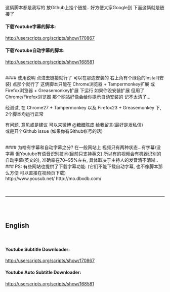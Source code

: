 这俩脚本都是我写的 放Github上挂个链接.. 好方便大家Google到 下面这俩就是链接了 
<br>

#### 下载Youtube字幕的脚本:
http://userscripts.org/scripts/show/170867  

#### 下载Youtube自动字幕的脚本:
http://userscripts.org/scripts/show/168581  


<br>
#### 使用说明
点进去链接就行了 可以在那边安装的  右上角有个绿色的Install(安装)  点那个就行了 
这俩脚本只能在 Chrome浏览器 + Tampermonkey扩展 或 Firefox浏览器 + Greasemonkey扩展 下运行  
如果你没安装扩展 但用了Chrome/Firefox浏览器 那个网站好像会给你提示自动安装的  记不太清了...  

经测试, 在 Chrome27 + Tampermonkey 以及 Firefox23 + Greasemonkey 下, 2个脚本均运行正常  

有问题, 意见或是建议 可以来微博 [@糖醋陈皮](http://www.weibo.com/u/2004104451?wvr=5&) 给我留言(最好是发私信)  
或是开个Github issue (如果你有Github帐号的话)  



<br>
#### 为啥有字幕和自动字幕之分?  
在一般网站上 视频只有两种状态...有字幕/没字幕  
但Youtube有语音识别技术(目前只支持英文)  
所以有的视频会有机器识别的自动字幕(英文的), 准确率在70~95%左右, 具体取决于主持人的发音清不清晰..  




<br>
### PS: 有些网站也提供了下载字幕功能:
(它们不能下载自动字幕, 也不像脚本那么方便 可以直接在视频页下载) <br>
http://www.yousub.net/  
http://mo.dbxdb.com/  
<br>





<br>
<br>

---

<br>
<br>






## English
<br>

#### Youtube Subtitle Downloader:
http://userscripts.org/scripts/show/170867  


#### Youtube Auto Subtitle Downloader:
http://userscripts.org/scripts/show/168581





<br>
<br>
